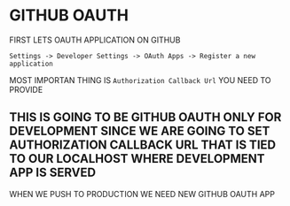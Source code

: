 # GITHUB OAUTH

FIRST LETS OAUTH APPLICATION ON GITHUB

`Settings -> Developer Settings -> OAuth Apps -> Register a new application `

MOST IMPORTAN THING IS `Authorization Callback Url` YOU NEED TO PROVIDE

## THIS IS GOING TO BE GITHUB OAUTH ONLY FOR DEVELOPMENT SINCE WE ARE GOING TO SET AUTHORIZATION CALLBACK URL THAT IS TIED TO OUR LOCALHOST WHERE DEVELOPMENT APP IS SERVED

WHEN WE PUSH TO PRODUCTION WE NEED NEW GITHUB OAUTH APP




